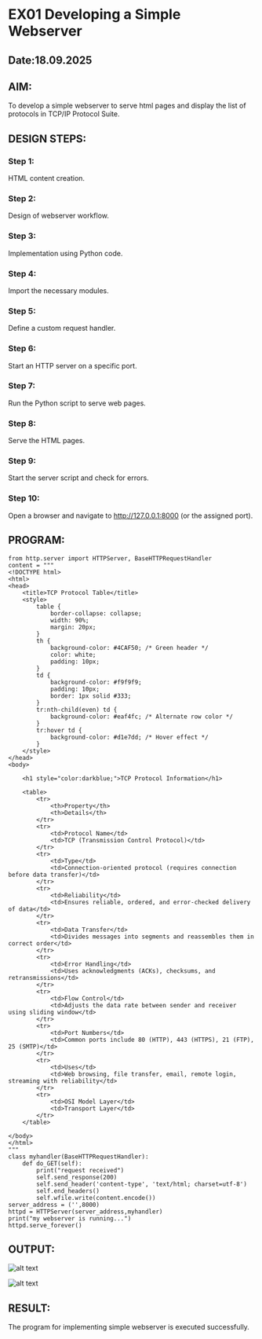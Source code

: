 # EX01 Developing a Simple Webserver
## Date:18.09.2025

## AIM:
To develop a simple webserver to serve html pages and display the list of protocols in TCP/IP Protocol Suite.

## DESIGN STEPS:
### Step 1: 
HTML content creation.

### Step 2:
Design of webserver workflow.

### Step 3:
Implementation using Python code.

### Step 4:
Import the necessary modules.

### Step 5:
Define a custom request handler.

### Step 6:
Start an HTTP server on a specific port.

### Step 7:
Run the Python script to serve web pages.

### Step 8:
Serve the HTML pages.

### Step 9:
Start the server script and check for errors.

### Step 10:
Open a browser and navigate to http://127.0.0.1:8000 (or the assigned port).

## PROGRAM:
~~~
from http.server import HTTPServer, BaseHTTPRequestHandler
content = """
<!DOCTYPE html>
<html>
<head>
    <title>TCP Protocol Table</title>
    <style>
        table {
            border-collapse: collapse;
            width: 90%;
            margin: 20px;
        }
        th {
            background-color: #4CAF50; /* Green header */
            color: white;
            padding: 10px;
        }
        td {
            background-color: #f9f9f9;
            padding: 10px;
            border: 1px solid #333;
        }
        tr:nth-child(even) td {
            background-color: #eaf4fc; /* Alternate row color */
        }
        tr:hover td {
            background-color: #d1e7dd; /* Hover effect */
        }
    </style>
</head>
<body>

    <h1 style="color:darkblue;">TCP Protocol Information</h1>

    <table>
        <tr>
            <th>Property</th>
            <th>Details</th>
        </tr>
        <tr>
            <td>Protocol Name</td>
            <td>TCP (Transmission Control Protocol)</td>
        </tr>
        <tr>
            <td>Type</td>
            <td>Connection-oriented protocol (requires connection before data transfer)</td>
        </tr>
        <tr>
            <td>Reliability</td>
            <td>Ensures reliable, ordered, and error-checked delivery of data</td>
        </tr>
        <tr>
            <td>Data Transfer</td>
            <td>Divides messages into segments and reassembles them in correct order</td>
        </tr>
        <tr>
            <td>Error Handling</td>
            <td>Uses acknowledgments (ACKs), checksums, and retransmissions</td>
        </tr>
        <tr>
            <td>Flow Control</td>
            <td>Adjusts the data rate between sender and receiver using sliding window</td>
        </tr>
        <tr>
            <td>Port Numbers</td>
            <td>Common ports include 80 (HTTP), 443 (HTTPS), 21 (FTP), 25 (SMTP)</td>
        </tr>
        <tr>
            <td>Uses</td>
            <td>Web browsing, file transfer, email, remote login, streaming with reliability</td>
        </tr>
        <tr>
            <td>OSI Model Layer</td>
            <td>Transport Layer</td>
        </tr>
    </table>

</body>
</html>
"""
class myhandler(BaseHTTPRequestHandler):
    def do_GET(self):
        print("request received")
        self.send_response(200)
        self.send_header('content-type', 'text/html; charset=utf-8')
        self.end_headers()
        self.wfile.write(content.encode())
server_address = ('',8000)
httpd = HTTPServer(server_address,myhandler)
print("my webserver is running...")
httpd.serve_forever()
~~~


## OUTPUT:


![alt text](<../Screenshot (14).png>)

![alt text](<../Screenshot 2025-09-18 131831.png>)





## RESULT:
The program for implementing simple webserver is executed successfully.


